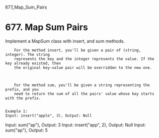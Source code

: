 677_Map_Sum_Pairs
# 677. Map Sum Pairs

Implement a MapSum class with insert, and sum methods.
    

    
        For the method insert, you'll be given a pair of (string, integer). The string
        represents the key and the integer represents the value. If the key already existed, then
        the original key-value pair will be overridden to the new one.
    

    
        For the method sum, you'll be given a string representing the prefix, and you
        need to return the sum of all the pairs' value whose key starts with the prefix.
    

    Example 1:
    Input: insert("apple", 3), Output: Null
Input: sum("ap"), Output: 3
Input: insert("app", 2), Output: Null
Input: sum("ap"), Output: 5